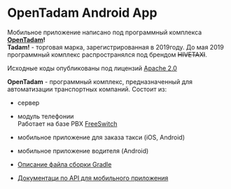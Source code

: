 # OpenTadam Android App

Мобильное приложение написано под программный комплекса **[OpenTadam](https://opentadam.com)!**<br>
**Tadam!** - торговая марка, зарегистрированная в 2019году. До мая 2019 программный комплекс распространялся под брендом ~~HIVETAXI~~.

Исходные коды опубликованы под лицензий [Apache 2.0](https://github.com/opentadam/opentadam-android/blob/master/LICENSE)

**OpenTadam** - программный комплекс, предназначенный для автоматизации транспортных компаний.
Состоит из:
* сервер
* модуль телефонии<br>
Работает на базе PBX [FreeSwitch](https://freeswitch.com/)
* мобильное приложение для заказа такси (iOS, Android)
* мобильное приложение водителя (Android)


* [Описание файла сборки Gradle](docs/gradle.md)
* [Документаци по API для мобильного приложения](https://github.com/opentadam/opentadam-mobile-api/blob/master/README.md)
